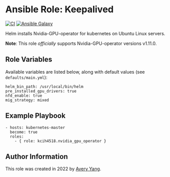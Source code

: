 # Ansible Role: Keepalived

[![CI](https://github.com/geerlingguy/ansible-role-haproxy/workflows/CI/badge.svg?event=push)](https://github.com/Kcih4518/nvidia-gpu-operator/actions?query=workflow%3ACI)
[![Ansible Galaxy](https://img.shields.io/badge/ansible--galaxy-gpu-blue.svg)](https://galaxy.ansible.com/kcih4518/nvidia_gpu_operator)

Helm installs Nvidia-GPU-operator for kubernetes on Ubuntu Linux servers.

**Note**: This role _officially_ supports Nvidia-GPU-operator versions v1.11.0.

## Role Variables

Available variables are listed below, along with default values (see `defaults/main.yml`):

    helm_bin_path: /usr/local/bin/helm
    pre_installed_gpu_drivers: true
    nfd_enable: true
    mig_strategy: mixed

## Example Playbook

    - hosts: kubernetes-master
      become: true
      roles:
        - { role: kcih4518.nvidia_gpu_operator }

## Author Information

This role was created in 2022 by [Avery Yang](https://www.linkedin.com/in/avery-yang-85b554144/).
